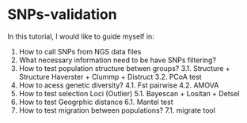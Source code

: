 # SNPs-validation
In this tutorial, I would like to guide myself in:
1. How to call SNPs from NGS data files
2. What necessary information need to be have SNPs filtering?
3. How to test population structure betwen groups?
  3.1. Structure + Structure Haverster + Clummp + Distruct
  3.2. PCoA test
4. How to acess genetic diversity?
  4.1. Fst pairwise
  4.2. AMOVA
5. How to test selection Loci (Outlier)
  5.1. Bayescan + Lositan + Detsel
6. How to test Geogrphic distance
  6.1. Mantel test
7. How to test migration between populations?
  7.1. migrate tool
